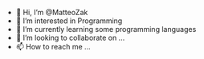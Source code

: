 - 👋 Hi, I’m @MatteoZak
- 👀 I’m interested in Programming
- 🌱 I’m currently learning some programming languages
- 💞️ I’m looking to collaborate on ...
- 📫 How to reach me ...

<!---
MatteoZak/MatteoZak is a ✨ special ✨ repository because its `README.md` (this file) appears on your GitHub profile.
You can click the Preview link to take a look at your changes.
--->
